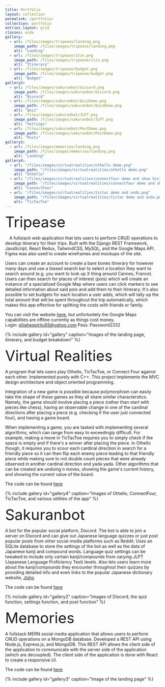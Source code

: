 ```yaml
---
title: Portfolio
layout: collection
permalink: /portfolio/
collection: portfolio
entries_layout: grid
classes: wide
gallery:
  - url: /files/images/tripease/landing.png
    image_path: /files/images/tripease/landing.png
    alt: "Landing"
  - url: /files/images/tripease/itin.png
    image_path: /files/images/tripease/itin.png
    alt: "Itinerary"
  - url: /files/images/tripease/budget.png
    image_path: /files/images/tripease/budget.png
    alt: "Budget"
gallery2:
  - url: /files/images/sakuranbot/discord.png
    image_path: /files/images/sakuranbot/discord.png
    alt: "Discord"
  - url: /files/images/sakuranbot/QuizDemo.png
    image_path: /files/images/sakuranbot/QuizDemo.png
    alt: "Quiz"
  - url: /files/images/sakuranbot/JLPT.png
    image_path: /files/images/sakuranbot/JLPT.png
    alt: "Settings"
  - url: /files/images/sakuranbot/PostDemo.png
    image_path: /files/images/sakuranbot/PostDemo.png
    alt: "Posts"
gallery3:
  - url: /files/images/memories/landing.png
    image_path: /files/images/memories/landing.png
    alt: "Landing"
gallery4:
  - url: "/files/images/virtualrealities/othello demo.png"
    image_path: "/files/images/virtualrealities/othello demo.png"
    alt: "Othello"
  - url: "/files/images/virtualrealities/connectfour demo and show history.png"
    image_path: "/files/images/virtualrealities/connectfour demo and show history.png"
    alt: "ConnectFour"
  - url: "/files/images/virtualrealities/tictac demo and undo.png"
    image_path: "/files/images/virtualrealities/tictac demo and undo.png"
    alt: "TicTacToe"
---
```


 <font size="15">Tripease</font> 

&emsp;A fullstack web application that lets users to perform CRUD operations to develop itinerary for their trips. Built with the Django REST Framework, JavaScript, React Redux, TailwindCSS, MySQL, and the Google Maps API. Figma was also used to create wireframes and mockups of the site. 

 Users can create an account to create a bare bones itinerary for however many days and use a biased search bar to select a location they want to search around (e.g. you want to look up X thing around Cannes, France). Users can then search for places of interest (pois) which will create an instance of a specialized Google Map where users can click markers to see detailed information about said pois and add them to their itinerary. It's also possible to set budgets for each location a user adds, which will tally up the total amount that will be spent throughout the trip automatically, which makes this app effective for splitting the costs with friends or family.

You can visit the website [here](https://github.com/johnmarion1126/Tripease), but unfortuntely the Google Maps capabilities are offline currently as things cost money.  
Login: elijahespiritu93@yahoo.com Pass: Password2332

{% include gallery id="gallery" caption="Images of the landing page, itinerary, and budget breakdown" %}

<font size="15">Virtual Realities</font> 


A program that lets users play Othello, TicTacToe, or Connect Four against each other. Implemented purely with C++. This project implements the MVC design architecture and object oriented programming.

Integration of a new game is possible because polymorphism can easily take the shape of these games as they all share similar characterstics. Namely, the game should involve placing a piece (rather than start with pieces like chess), having an observable change in one of the cardinal directions after placing a piece (e.g. checking if the user just connected four), and having a game board.

When implementing a game, you are tasked with implementing several algorithms, which can range from easy to exceedingly difficult. For example, making a move in TicTacToe requires you to simply check if the space is empty and if there's a winner after placing the piece. In Othello though, it requires you to scour each cardinal direction in search for a friendly piece so it can then flip each enemy piece leading to that friendly piece while making sure to not double count pieces that were already observed in another cardinal direction and yada yada. Other algorithms that can be created are undoing n moves, showing the game's current history, and showing the current value of the board.

The code can be found [here](https://github.com/Xronier/CECS-282/tree/master/VirtualRealities/VirtualRealities)

{% include gallery id="gallery4" caption="Images of Othello, ConnectFour, TicTacToe, and various utilities of the app" %}

<font size="15">Sakuranbot</font> 

A bot for the popular social platform, Discord. The bot is able to join a server on Discord and can give out Japanese language quizzes or just post popular posts from other social media platforms such as Reddit. Uses an SQLite database to store the settings of the bot as well as the data of Japanese kanji and compound words. Language quiz settings can be tweaked to include only certain kanji/compounds from varying JLPT (Japanese Language Proficiency Test) levels. Also lets users learn more about the kanji/compounds they encounter throughout their quizzes by providing detailed info and even links to the popular Japanese dictionary website, [Jisho](https://jisho.org/)

The code can be found [here](https://github.com/Xronier/Sakuranbot)

{% include gallery id="gallery2" caption="Images of Discord, the quiz function, settings function, and post function" %}

<font size="15">Memories</font> 

A fullstack MERN social media application that allows users to perform CRUD operations on a MongoDB database. Developed a REST API using Node.js, Express.js, and MongoDB. This REST API allows the client side of the application to communicate with the server side of the application (which are decoupled). The client side of the application is done with React to create a responsive UI.

The code can be found [here](https://github.com/Xronier/memories_project)

{% include gallery id="gallery3" caption="Image of the landing page" %}
